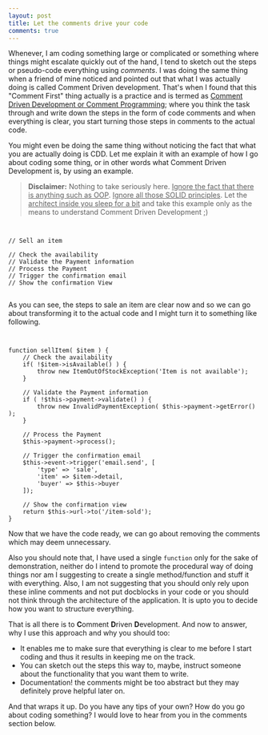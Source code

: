```yaml
---
layout: post
title: Let the comments drive your code
comments: true
---
```


Whenever, I am coding something large or complicated or something where things might escalate quickly out of the hand, I tend to sketch out the steps or pseudo-code everything using *comments*. I was doing the same thing when a friend of mine noticed and pointed out that what I was actually doing is called Comment Driven development. That's when I found that this "Comment First" thing actually is a practice and is termed as [Comment Driven Development or Comment Programming](https://en.wikipedia.org/wiki/Comment_programming); where you think the task through and write down the steps in the form of code comments and when everything is clear, you start turning those steps in comments to the actual code.

You might even be doing the same thing without noticing the fact that what you are actually doing is CDD. Let me explain it with an example of how I go about coding some thing, or in other words what Comment Driven Development is, by using an example.

>**Disclaimer:** Nothing to take seriously here. <u>Ignore the fact that there is anything such as OOP</u>. <u>Ignore all those SOLID principles</u>. Let the <u>architect inside you sleep for a bit</u> and take this example only as the means to understand Comment Driven Development ;)


<pre><code class="php">

// Sell an item

// Check the availability
// Validate the Payment information
// Process the Payment
// Trigger the confirmation email
// Show the confirmation View

</code></pre>

As you can see, the steps to sale an item are clear now and so we can go about transforming it to the actual code and I might turn it to something like following.

<pre><code class="php">

function sellItem( $item ) {
    // Check the availability
    if( !$item->isAvailable() ) {
        throw new ItemOutOfStockException('Item is not available');
    }
    
    // Validate the Payment information
    if ( !$this->payment->validate() ) {
        throw new InvalidPaymentException( $this->payment->getError() );
    }
    
    // Process the Payment
    $this->payment->process();
    
    // Trigger the confirmation email
    $this->event->trigger('email.send', [
        'type' => 'sale', 
        'item' => $item->detail, 
        'buyer' => $this->buyer
    ]);
    
    // Show the confirmation view
    return $this->url->to('/item-sold');
}
</code></pre>

Now that we have the code ready, we can go about removing the comments which may deem unnecessary. 

Also you should note that, I have used a single `function` only for the sake of demonstration, neither do I intend to promote the procedural way of doing things nor am I suggesting to create a single method/function and stuff it with everything. Also, I am not suggesting that you should only rely upon these inline comments and not put docblocks in your code or you should not think through the architecture of the application. It is upto you to decide how you want to structure everything.

That is all there is to **C**omment **D**riven **D**evelopment. And now to answer, why I use this approach and why you should too:

- It enables me to make sure that everything is clear to me before I start coding and thus it results in keeping me on the track.
- You can sketch out the steps this way to, maybe, instruct someone about the functionality that you want them to write.
- Documentation! the comments might be too abstract but they may definitely prove helpful later on.

And that wraps it up. Do you have any tips of your own? How do you go about coding something? I would love to hear from you in the comments section below.

